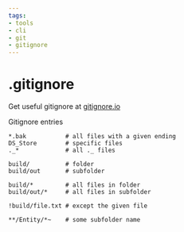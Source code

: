 ```yaml
---
tags:
- tools
- cli
- git
- gitignore
---
```

# .gitignore

Get useful gitignore at [gitignore.io](https://gitignore.io/)

Gitignore entries

```
*.bak           # all files with a given ending
DS_Store        # specific files
._*             # all ._ files

build/          # folder
build/out       # subfolder

build/*         # all files in folder
build/out/*     # all files in subfolder

!build/file.txt # except the given file

**/Entity/*~    # some subfolder name
```